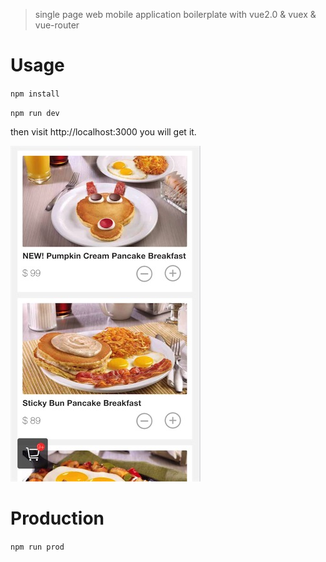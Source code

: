 >single page web mobile application boilerplate with vue2.0 & vuex & vue-router


# Usage

`npm install`

`npm run dev`

then visit http://localhost:3000 you will get it.

![image](webapp/static/images/QQ20161203-0.jpg)

# Production

 `npm run prod`

